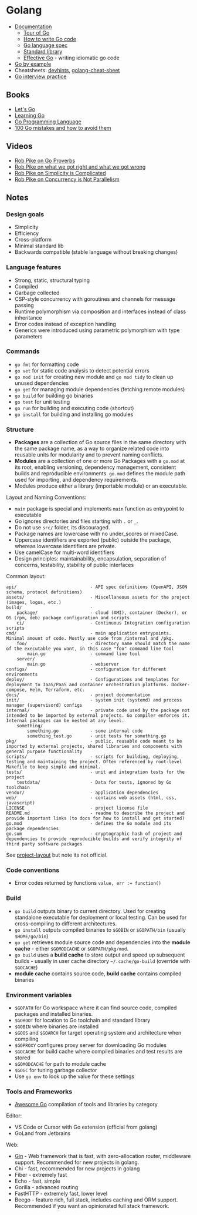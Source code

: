 # Golang

- [Documentation](https://go.dev/doc/)
    - [Tour of Go](https://go.dev/tour/)
    - [How to write Go code](https://go.dev/doc/code)
    - [Go language spec](https://go.dev/ref/spec)
    - [Standard library](https://pkg.go.dev/std)
    - [Effective Go](https://go.dev/doc/effective_go) - writing idiomatic go code
- [Go by example](https://gobyexample.com)
- Cheatsheets: [devhints](https://devhints.io/go), [golang-cheat-sheet](https://github.com/a8m/golang-cheat-sheet)
- [Go interview practice](https://github.com/RezaSi/go-interview-practice)

## Books

- [Let's Go](https://lets-go.alexedwards.net)
- [Learning Go](https://www.amazon.com/Learning-Go-Idiomatic-Real-World-Programming/dp/1098139291/ref=sr_1_5?dib=eyJ2IjoiMSJ9.g7w_cTVkRCbXfYYfB-x4Qi8W6-S1J4wCKgbZwyAz3JbYJ0SZgypSLwea0pjRkPSKiyMz99CR4qkrlbcpd6qZn3usx8LSIAQlCg3PIzfUcby2aAJCjG5SsPmBK8lennI8xUVriAm6PhXGWFwNpQFr_mqlxMLzMmS4NTOkaR0CpOppgkJpxLdhospjzDIyV41QSSwgWEEI1jWUeTiJez_P6k1RzL1VksZl4Ttf9n22IwolNUi4plE-Yjig5CSm8rDCcyBwekrmyjzi_YQRYQXZXK3AafruQbsyktETu-G44GU.vy7CLtyITN1X4u8gwUcXSOfI8FOShyRgqMyUUH_pW-4&dib_tag=se&keywords=golang&qid=1755034148&sr=8-5)
- [Go Programming Language](https://www.amazon.com/Programming-Language-Addison-Wesley-Professional-Computing/dp/0134190440/ref=sr_1_1_sspa?dib=eyJ2IjoiMSJ9.g7w_cTVkRCbXfYYfB-x4Qi8W6-S1J4wCKgbZwyAz3JbYJ0SZgypSLwea0pjRkPSKiyMz99CR4qkrlbcpd6qZn3usx8LSIAQlCg3PIzfUcby2aAJCjG5SsPmBK8lennI8xUVriAm6PhXGWFwNpQFr_mqlxMLzMmS4NTOkaR0CpOppgkJpxLdhospjzDIyV41QSSwgWEEI1jWUeTiJez_P6k1RzL1VksZl4Ttf9n22IwolNUi4plE-Yjig5CSm8rDCcyBwekrmyjzi_YQRYQXZXK3AafruQbsyktETu-G44GU.vy7CLtyITN1X4u8gwUcXSOfI8FOShyRgqMyUUH_pW-4&dib_tag=se&keywords=golang&qid=1755034148&sr=8-1-spons&sp_csd=d2lkZ2V0TmFtZT1zcF9hdGY&psc=1)
- [100 Go mistakes and how to avoid them](https://www.amazon.com/100-Mistakes-How-Avoid-Them/dp/1617299596/ref=sr_1_7?dib=eyJ2IjoiMSJ9.g7w_cTVkRCbXfYYfB-x4Qi8W6-S1J4wCKgbZwyAz3JbYJ0SZgypSLwea0pjRkPSKiyMz99CR4qkrlbcpd6qZn3usx8LSIAQlCg3PIzfUcby2aAJCjG5SsPmBK8lennI8xUVriAm6PhXGWFwNpQFr_mqlxMLzMmS4NTOkaR0CpOppgkJpxLdhospjzDIyV41QSSwgWEEI1jWUeTiJez_P6k1RzL1VksZl4Ttf9n22IwolNUi4plE-Yjig5CSm8rDCcyBwekrmyjzi_YQRYQXZXK3AafruQbsyktETu-G44GU.vy7CLtyITN1X4u8gwUcXSOfI8FOShyRgqMyUUH_pW-4&dib_tag=se&keywords=golang&qid=1755034148&sr=8-7)

## Videos

- [Rob Pike on Go Proverbs](https://www.youtube.com/watch?v=PAAkCSZUG1c)
- [Rob Pike on what we got right and what we got wrong](https://www.youtube.com/watch?v=yE5Tpp2BSGw)
- [Rob Pike on Simplicity is Complicated](https://www.youtube.com/watch?v=rFejpH_tAHM)
- [Rob Pike on Concurrency is Not Parallelism](https://www.youtube.com/watch?v=oV9rvDllKEg)

## Notes

### Design goals

- Simplicity
- Efficiency
- Cross-platform
- Minimal standard lib
- Backwards compatible (stable language without breaking changes)

### Language features

- Strong, static, structural typing
- Compiled
- Garbage collected
- CSP-style concurrency with goroutines and channels for message passing
- Runtime polymorphism via composition and interfaces instead of class inheritance
- Error codes instead of exception handling
- Generics were introduced using parametric polymorphism with type parameters

### Commands

- `go fmt` for formatting code
- `go vet` for static code analysis to detect potential errors
- `go mod init` for creating new module and `go mod tidy` to clean up unused dependencies
- `go get` for managing module dependencies (fetching remote modules)
- `go build` for building go binaries
- `go test` for unit testing
- `go run` for building and executing code (shortcut)
- `go install` for building and installing go modules

### Structure

- **Packages** are a collection of Go source files in the same directory with the same package name, as a way to organize related code into reusable units for modularity and to prevent naming conflicts.
- **Modules** are a collection of one or more Go Packages with a `go.mod` at its root, enabling versioning, dependency management, consistent builds and reproducible environments.  `go.mod` defines the module path used for importing, and dependency requirements.
- Modules produce either a library (importable module) or an executable.

Layout and Naming Conventions:

- `main` package is special and implements `main` function as entrypoint to executable
- Go ignores directories and files starting with `.` or `_`.
- Do not use `src/` folder, its discouraged.
- Package names are lowercase with no under_scores or mixedCase.
- Uppercase identifiers are exported (public) outside the package, whereas lowercase identifiers are private.
- Use camelCase for multi-word identifiers
- Design principles: maintainability, encapsulation, separation of concerns, testability, stability of public interfaces

Common layout:

```text
api/                            - API spec definitions (OpenAPI, JSON schema, protocol definitions)
assets/                         - Miscellaneous assets for the project (images, logos, etc.)
build/                          - 
    package/                    - cloud (AMI), container (Docker), or OS (rpm, deb) package configuration and scripts
    ci/                         - Continuous Integration configuration scripts
cmd/                            - main application entrypoints. Minimal amount of code. Mostly use code from /internal and /pkg.
    foo/                        - directory name should match the name of the executable you want, in this case "foo" command line tool
        main.go                 - command line tool
    server/
        main.go                 - webserver
configs/                        - configuration for different environments
deploy/                         - Configurations and templates for deployment to IaaS/PaaS and container orchestration platforms. Docker-compose, Helm, Terraform, etc.
docs/                           - project documentation
init/                           - system init (systemd) and process manager (supervisord) configs 
internal/                       - private code used by the package not intended to be imported by external projects. Go compiler enforces it. Internal packages can be nested at any level.
    something/
        something.go            - some internal code
        something_test.go       - unit tests for something.go        
pkg/                            - public, reusable code meant to be imported by external projects, shared libraries and components with general purpose functionality
scripts/                        - scripts for building, deploying, testing and maintaining the project. Often referenced by root-level Makefile to keep simple and minimal.
tests/                          - unit and integration tests for the project
    testdata/                   - Data for tests, ignored by Go toolchain
vendor/                         - application dependencies
web/                            - contains web assets (html, css, javascript)
LICENSE                         - project license file
README.md                       - readme to describe the project and provide important links (to docs for how to install and get started)
go.mod                          - defines the Go module and its package dependencies
go.sum                          - cryptographic hash of project and dependencies to provide reproducible builds and verify integrity of third party software packages
```

See [project-layout](https://github.com/golang-standards/project-layout) but note its not official.

### Code conventions

- Error codes returned by functions `value, err := function()`

### Build

- `go build` outputs binary to current directory. Used for creating standalone executable for deployment or local testing. Can be used for cross-compiling to different architectures.
- `go install` outputs compiled binaries to `$GOBIN` or `$GOPATH/bin` (usually `$HOME/go/bin`)
- `go get` retrieves module source code and dependencies into the **module cache** - either `$GOMODCACHE` or `$GOPATH/pkg/mod`.
- `go build` uses a **build cache** to store output and speed up subsequent builds - usually in user cache directory `~/.cache/go-build` (override with `$GOCACHE`)
- **module cache** contains source code, **build cache** contains compiled binaries

### Environment variables

- `$GOPATH` for Go workspace where it can find source code, compiled packages and installed binaries.
- `$GOROOT` for location to Go toolchain and standard library
- `$GOBIN` where binaries are installed
- `$GOOS` and `$GOARCH` for target operating system and architecture when compiling
- `$GOPROXY` configures proxy server for downloading Go modules
- `$GOCACHE` for build cache where compiled binaries and test results are stored
- `$GOMODCACHE` for path to module cache
- `$GOGC` for tuning garbage collector
- Use `go env` to look up the value for these settings

### Tools and Frameworks

- [Awesome Go](https://github.com/avelino/awesome-go) compilation of tools and libraries by category

Editor:

- VS Code or Cursor with Go extension (official from golang)
- GoLand from Jetbrains

Web:

- [Gin](https://gin-gonic.com) - Web framework that is fast, with zero-allocation router, middleware support. Recommended for new projects in golang.
- Chi - fast, recommended for new projects in golang
- Fiber - extremely fast
- Echo - fast, simple
- Gorilla - advanced routing
- FastHTTP - extremely fast, lower level
- Beego - feature rich, full stack, includes caching and ORM support. Recommended if you want an opinionated full stack framework.
